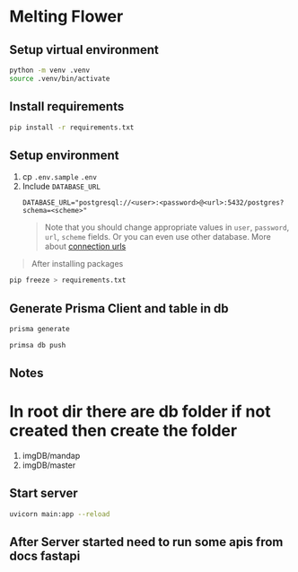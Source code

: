 # Melting Flower

## Setup virtual environment

```sh
python -m venv .venv
source .venv/bin/activate
```

## Install requirements

```sh
pip install -r requirements.txt
```

## Setup environment

1. cp `.env.sample` `.env`
2. Include `DATABASE_URL`
   ```
   DATABASE_URL="postgresql://<user>:<password>@<url>:5432/postgres?schema=<scheme>"
   ```
   > Note that you should change appropriate values in `user`, `password`, `url`, `scheme` fields. Or you can even use other database. More about [connection urls](https://www.prisma.io/docs/reference/database-connectors/connection-urls)

> After installing packages

```sh
pip freeze > requirements.txt
```

## Generate Prisma Client and table in db

```sh
prisma generate

primsa db push
```

## Notes

# In root dir there are db folder if not created then create the folder

1. imgDB/mandap
2. imgDB/master

## Start server

```sh
uvicorn main:app --reload
```

## After Server started need to run some apis from docs fastapi
